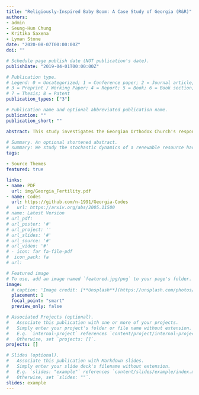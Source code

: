 ```yaml
---
title: "Religiously-Inspired Baby Boom: A Case Study of Georgia (R&R)"
authors:
- admin
- Seung-Hun Chung
- Kritika Saxena
- Lyman Stone
date: "2020-08-07T00:00:00Z"
doi: ""

# Schedule page publish date (NOT publication's date).
publishDate: "2019-04-01T00:00:00Z"

# Publication type.
# Legend: 0 = Uncategorized; 1 = Conference paper; 2 = Journal article;
# 3 = Preprint / Working Paper; 4 = Report; 5 = Book; 6 = Book section;
# 7 = Thesis; 8 = Patent
publication_types: ["3"]

# Publication name and optional abbreviated publication name.
publication: ""
publication_short: ""

abstract: This study investigates the Georgian Orthodox Church's response to declining fertility rates through a 2007 intervention, wherein the Patriarch personally baptized third- or higher-parity children. Employing synthetic control and interrupted time series methods using macro data, we find suggestive evidence of increased fertility rates. Validating these findings with micro data from a representative sample of Georgian women, we use quasi-experimental variation generated by religion, ethnicity, and marital status of the women; and the timing of the announcement to estimate the causal impact using a differences-in differences estimator. We find a 17 percent increase (0.3 children per woman) in the national total fertility rate, a 42 percent increase in Georgian Orthodox women's birth rate within marriage (an increase in annual hazard rate of 3.5 percent), and an 100 percent increase in their 3rd and higher order birth rate within marriage (1.3 percentage points higher annual hazard rate). The impact of the intervention also correlates with higher marriage rates and reduced reported abortions, aligning with the church's goals. This research emphasizes the potential impact of non-economic factors such as religion and the influence of traditional authority figures on shifting fertility patterns in industrialized, educated, and low-fertility societies.

# Summary. An optional shortened abstract.
# summary: We study the stochastic dynamics of a renewable resource harvested by a monopolist where harvesting affects the resource’s potential to regenerate, resulting in sequential regime shifts. 
tags:

- Source Themes
featured: true

links: 
- name: PDF
  url: img/Georgia_Fertility.pdf
- name: Codes
  url: https://github.com/n-1991/Georgia-Codes  
#   url: https://arxiv.org/abs/2005.11500
# name: Latest Version
# url_pdf: 
# url_poster: '#'
# url_project: ''
# url_slides: '#'
# url_source: '#'
# url_video: '#'
# - icon: far fa-file-pdf
#  icon_pack: fa
# url: 

# Featured image
# To use, add an image named `featured.jpg/png` to your page's folder. 
image:
  # caption: 'Image credit: [**Unsplash**](https://unsplash.com/photos/s9CC2SKySJM)'
  placement: 1
  focal_point: "smart"
  preview_only: false

# Associated Projects (optional).
#   Associate this publication with one or more of your projects.
#   Simply enter your project's folder or file name without extension.
#   E.g. `internal-project` references `content/project/internal-project/index.md`.
#   Otherwise, set `projects: []`.
projects: []

# Slides (optional).
#   Associate this publication with Markdown slides.
#   Simply enter your slide deck's filename without extension.
#   E.g. `slides: "example"` references `content/slides/example/index.md`.
#   Otherwise, set `slides: ""`.
slides: example
---
```



